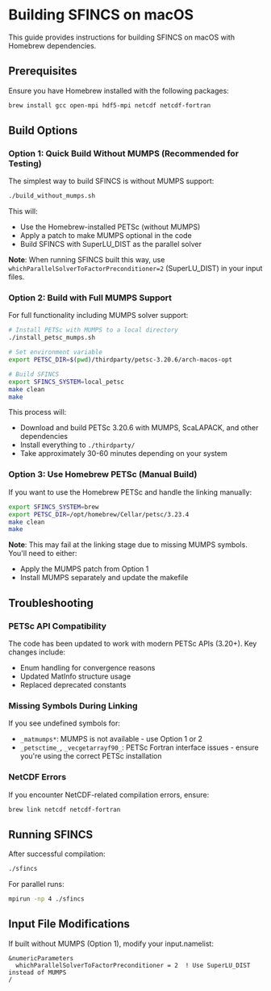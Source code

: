 # Building SFINCS on macOS

This guide provides instructions for building SFINCS on macOS with Homebrew dependencies.

## Prerequisites

Ensure you have Homebrew installed with the following packages:
```bash
brew install gcc open-mpi hdf5-mpi netcdf netcdf-fortran
```

## Build Options

### Option 1: Quick Build Without MUMPS (Recommended for Testing)

The simplest way to build SFINCS is without MUMPS support:

```bash
./build_without_mumps.sh
```

This will:
- Use the Homebrew-installed PETSc (without MUMPS)
- Apply a patch to make MUMPS optional in the code
- Build SFINCS with SuperLU_DIST as the parallel solver

**Note**: When running SFINCS built this way, use `whichParallelSolverToFactorPreconditioner=2` (SuperLU_DIST) in your input files.

### Option 2: Build with Full MUMPS Support

For full functionality including MUMPS solver support:

```bash
# Install PETSc with MUMPS to a local directory
./install_petsc_mumps.sh

# Set environment variable
export PETSC_DIR=$(pwd)/thirdparty/petsc-3.20.6/arch-macos-opt

# Build SFINCS
export SFINCS_SYSTEM=local_petsc
make clean
make
```

This process will:
- Download and build PETSc 3.20.6 with MUMPS, ScaLAPACK, and other dependencies
- Install everything to `./thirdparty/`
- Take approximately 30-60 minutes depending on your system

### Option 3: Use Homebrew PETSc (Manual Build)

If you want to use the Homebrew PETSc and handle the linking manually:

```bash
export SFINCS_SYSTEM=brew
export PETSC_DIR=/opt/homebrew/Cellar/petsc/3.23.4
make clean
make
```

**Note**: This may fail at the linking stage due to missing MUMPS symbols. You'll need to either:
- Apply the MUMPS patch from Option 1
- Install MUMPS separately and update the makefile

## Troubleshooting

### PETSc API Compatibility
The code has been updated to work with modern PETSc APIs (3.20+). Key changes include:
- Enum handling for convergence reasons
- Updated MatInfo structure usage
- Replaced deprecated constants

### Missing Symbols During Linking
If you see undefined symbols for:
- `_matmumps*`: MUMPS is not available - use Option 1 or 2
- `_petsctime_`, `_vecgetarrayf90_`: PETSc Fortran interface issues - ensure you're using the correct PETSc installation

### NetCDF Errors
If you encounter NetCDF-related compilation errors, ensure:
```bash
brew link netcdf netcdf-fortran
```

## Running SFINCS

After successful compilation:
```bash
./sfincs
```

For parallel runs:
```bash
mpirun -np 4 ./sfincs
```

## Input File Modifications

If built without MUMPS (Option 1), modify your input.namelist:
```
&numericParameters
  whichParallelSolverToFactorPreconditioner = 2  ! Use SuperLU_DIST instead of MUMPS
/
```
